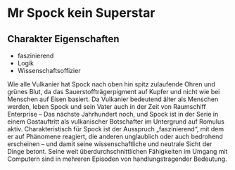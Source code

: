 # Mr Spock kein Superstar

## Charakter Eigenschaften
* faszinierend
* Logik
* Wissenschaftsoffizier

Wie alle Vulkanier hat Spock nach oben hin spitz zulaufende Ohren und grünes Blut, da das Sauerstoffträgerpigment auf Kupfer und nicht wie bei Menschen auf Eisen basiert.
Da Vulkanier bedeutend älter als Menschen werden, leben Spock und sein Vater auch in der Zeit von Raumschiff Enterprise – Das nächste Jahrhundert noch, und Spock ist in der Serie in einem Gastauftritt als vulkanischer Botschafter im Untergrund auf Romulus aktiv.
Charakteristisch für Spock ist der Ausspruch „faszinierend“, mit dem er auf Phänomene reagiert, die anderen unglaublich oder auch bedrohend erscheinen – und damit seine wissenschaftliche und neutrale Sicht der Dinge betont. 
Seine weit überdurchschnittlichen Fähigkeiten im Umgang mit Computern sind in mehreren Episoden von handlungstragender Bedeutung.

